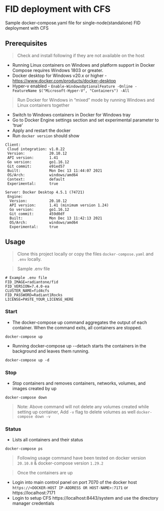 # FID deployment with CFS

Sample docker-compose.yaml file for single-node(standalone) FID deployment with CFS

## Prerequisites
> Check and install following if they are not available on the host
- Running Linux containers on Windows and platform support in Docker Compose requires Windows 1803 or greater.
- Docker desktop for Windows v20.x or higher - https://www.docker.com/products/docker-desktop
- Hyper-v enabled - `Enable-WindowsOptionalFeature -Online -FeatureName $("Microsoft-Hyper-V", "Containers") -All`

> Run Docker for Windows in “mixed” mode by running Windows and Linux containers together
- Switch to Windows containers in Docker for Windows tray
- Go to Docker Engine settings section and set experimental parameter to ‘true’
- Apply and restart the docker
- Run `docker version` should show 
```
Client:
 Cloud integration: v1.0.22
 Version:           20.10.12
 API version:       1.41
 Go version:        go1.16.12
 Git commit:        e91ed57
 Built:             Mon Dec 13 11:44:07 2021
 OS/Arch:           windows/amd64
 Context:           default
 Experimental:      true

Server: Docker Desktop 4.5.1 (74721)
 Engine:
  Version:          20.10.12
  API version:      1.41 (minimum version 1.24)
  Go version:       go1.16.12
  Git commit:       459d0df
  Built:            Mon Dec 13 11:42:13 2021
  OS/Arch:          windows/amd64
  Experimental:     true
```

## Usage
> Clone this project locally or copy the files `docker-compose.yaml` and `.env` locally.

> Sample .env file
```
# Example .env file
FID_IMAGE=radiantone/fid
FID_VERSION=7.4.0-ea
CLUSTER_NAME=fid4cfs
FID_PASSWORD=Radiant1Rocks
LICENSE=PASTE_YOUR_LICENSE_HERE
```
### Start
- The docker-compose up command aggregates the output of each container. When the command exits, all containers are stopped. 
```
docker-compose up 
```
- Running docker-compose up --detach starts the containers in the background and leaves them running.
```
docker-compose up -d
```
### Stop
- Stop containers and removes containers, networks, volumes, and images created by up
```
docker-compose down
```
> Note: Above command will not delete any volumes created while setting up container, Add `-v` flag to delete volumes as well `docker-compose down -v`
### Status
- Lists all containers and their status
```
docker-compose ps
```

> Following usage command have been tested on docker version `20.10.8` & docker-compose version `1.29.2`

> Once the containers are up
- Login into main control panel on port 7070 of the docker host `https://<DOCKER-HOST IP-ADDRESS OR HOST-NAME>:7171` or https://localhost:7171
- Login to setup CFS https://localhost:8443/system and use the directory manager credentials
